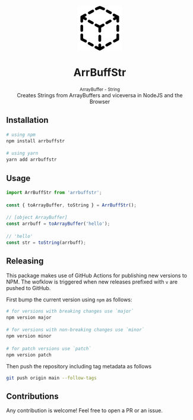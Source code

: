 <div align="center">
  <img 
    src="https://raw.githubusercontent.com/estebanborai/arrbuffstr/master/docs/icon.png"
    height="120"
    width="120"
  />
  <h1>ArrBuffStr</h1>
  <small>ArrayBuffer - String</small>
  <br />
  <span>Creates Strings from ArrayBuffers and viceversa in NodeJS and the Browser</span>
</div>

## Installation

```sh
# using npm
npm install arrbuffstr

# using yarn
yarn add arrbuffstr
```

## Usage

```js
import ArrBuffStr from 'arrbuffstr';

const { toArrayBuffer, toString } = ArrBuffStr();

// [object ArrayBuffer]
const arrbuff = toArrayBuffer('hello');

// 'hello'
const str = toString(arrbuff);
```

## Releasing

This package makes use of GitHub Actions for publishing new versions to NPM.
The wofklow is triggered when new releases prefixed with `v` are pushed to
GitHub.

First bump the current version using `npm` as follows:

```sh
# for versions with breaking changes use `major`
npm version major

# for versions with non-breaking changes use `minor`
npm version minor

# for patch versions use `patch`
npm version patch
```

Then push the repository including tag metadata as follows

```sh
git push origin main --follow-tags
```

## Contributions

Any contribution is welcome! Feel free to open a PR or an issue.
